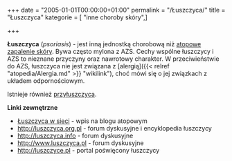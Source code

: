 +++
date = "2005-01-01T00:00:00+01:00"
permalink = "/Łuszczyca/"
title = "Łuszczyca"
kategorie = [ "inne choroby skóry",]

+++

**Łuszczyca** (*psoriasis*) - jest inną jednostką chorobową niż [atopowe zapalenie skóry](/atopedia/Atopowe_zapalenie_skóry "wikilink"). Bywa często mylona z AZS. Cechy wspólne łuszczycy i AZS to nieznane przyczyny oraz nawrotowy charakter. W przeciwieństwie do AZS, łuszczyca nie jest związana z [alergią]({{< relref "atopedia/Alergia.md" >}} "wikilink"), choć mówi się o jej związkach z układem odpornościowym.

Istnieje również [przyłuszczyca](/atopedia/wikipedia:PLEVA "wikilink").

**Linki zewnętrzne**

-   <span title="Zaczęło się od tego, że jeden kolega założył nowe forum o łuszczycy i wykonał na Atopedii edycję polegającą na tym, że przesunął na pierwsze miejsce na mającej trzy pozycje liście link do swojego forum, spychając inny link w dół. Zważywszy, że wszystkie trzy linki prowadzą do stron o identycznej tematyce (łuszczyca), jest to kontrowersyjne posunięcie.">[Łuszczyca w sieci](http://blog.atopowe.pl/2006/08/06/luszczyca-w-sieci/)</span> - wpis na blogu atopowym
-   [<http://luszczyca.org.pl>](http://luszczyca.org.pl/forum) - forum dyskusyjne i encyklopedia łuszczycy
-   [<http://luszczyca.info>](http://luszczyca.info) - forum dyskusyjne
-   [<http://www.luszczyca.pl>](http://www.luszczyca.pl) - forum dyskusyjne
-   [<http://luszczyce.pl>](http://luszczyce.pl) - portal poświęcony łuszczycy
